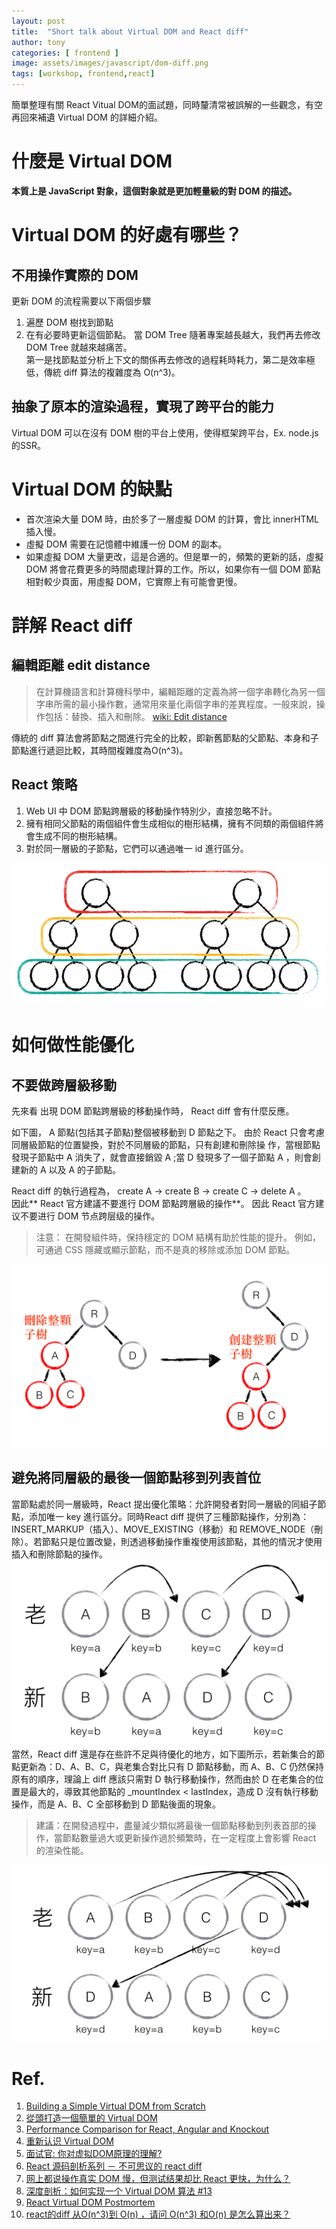 ```yaml
---
layout: post
title:  "Short talk about Virtual DOM and React diff"
author: tony
categories: [ frontend ]
image: assets/images/javascript/dom-diff.png
tags: [workshop, frontend,react]
---
```

簡單整理有關 React Vitual DOM的面試題，同時釐清常被誤解的一些觀念，有空再回來補遺 Virtual DOM 的詳細介紹。

# 什麼是 Virtual DOM
**本質上是 JavaScript 對象，這個對象就是更加輕量級的對 DOM 的描述。**

# Virtual DOM 的好處有哪些？
## 不用操作實際的 DOM
更新 DOM 的流程需要以下兩個步驟
1. 遍歷 DOM 樹找到節點
2. 在有必要時更新這個節點。
當 DOM Tree 隨著專案越長越大，我們再去修改 DOM Tree 就越來越痛苦。  
第一是找節點並分析上下文的關係再去修改的過程耗時耗力，第二是效率極低，傳統 diff 算法的複雜度為 O(n^3)。

## 抽象了原本的渲染過程，實現了跨平台的能力
Virtual DOM 可以在沒有 DOM 樹的平台上使用，使得框架跨平台，Ex. node.js的SSR。

# Virtual DOM 的缺點
- 首次渲染大量 DOM 時，由於多了一層虛擬 DOM 的計算，會比 innerHTML 插入慢。
- 虛擬 DOM 需要在記憶體中維護一份 DOM 的副本。
- 如果虛擬 DOM 大量更改，這是合適的。但是單一的，頻繁的更新的話，虛擬 DOM 將會花費更多的時間處理計算的工作。所以，如果你有一個 DOM 節點相對較少頁面，用虛擬 DOM，它實際上有可能會更慢。

# 詳解 React diff
## 編輯距離 edit distance
> 在計算機語言和計算機科學中，編輯距離的定義為將一個字串轉化為另一個字串所需的最小操作數，通常用來量化兩個字串的差異程度。一般來說，操作包括：替換、插入和刪除。
[wiki: Edit distance](https://en.wikipedia.org/wiki/Edit_distance)

傳統的 diff 算法會將節點之間進行完全的比較，即新舊節點的父節點、本身和子節點進行遞迴比較，其時間複雜度為O(n^3)。

## React 策略
1. Web UI 中 DOM 節點跨層級的移動操作特別少，直接忽略不計。
2. 擁有相同父節點的兩個組件會生成相似的樹形結構，擁有不同類的兩個組件將會生成不同的樹形結構。
3. 對於同一層級的子節點，它們可以通過唯一 id 進行區分。

![](../../assets/images/javascript/vdom-level-comparison.png )

# 如何做性能優化
## 不要做跨層級移動
先來看 出現 DOM 節點跨層級的移動操作時， React diff 會有什麼反應。

如下圖， A 節點(包括其子節點)整個被移動到 D 節點之下。 由於 React 只會考慮同層級節點的位置變換，對於不同層級的節點，只有創建和刪除操 作，當根節點發現子節點中 A 消失了，就會直接銷毀 A ;當 D 發現多了一個子節點 A ，則會創建新的 A 以及 A 的子節點。

React diff 的執行過程為， create A -> create B -> create C -> delete A 。  
因此** React 官方建議不要進行 DOM 節點跨層級的操作**。
因此 React 官方建议不要进行 DOM 节点跨层级的操作。

> 注意： 在開發組件時，保持穩定的 DOM 結構有助於性能的提升。 例如，可通過 CSS 隱藏或顯示節點，而不是真的移除或添加 DOM 節點。

![](../../assets/images/javascript/vdom-cross-level-moving.png )

## 避免將同層級的最後一個節點移到列表首位
當節點處於同一層級時，React 提出優化策略：允許開發者對同一層級的同組子節點，添加唯一 key 進行區分。同時React diff 提供了三種節點操作，分別為：INSERT_MARKUP（插入）、MOVE_EXISTING（移動）和 REMOVE_NODE（刪除）。若節點只是位置改變，則透過移動操作重複使用該節點，其他的情況才使用插入和刪除節點的操作。  
![](../../assets/images/javascript/vdom-level-moving.png )
當然，React diff 還是存在些許不足與待優化的地方，如下圖所示，若新集合的節點更新為：D、A、B、C，與老集合對比只有 D 節點移動，而 A、B、C 仍然保持原有的順序，理論上 diff 應該只需對 D 執行移動操作，然而由於 D 在老集合的位置是最大的，導致其他節點的 _mountIndex < lastIndex，造成 D 沒有執行移動操作，而是 A、B、C 全部移動到 D 節點後面的現象。

> 建議：在開發過程中，盡量減少類似將最後一個節點移動到列表首部的操作，當節點數量過大或更新操作過於頻繁時，在一定程度上會影響 React 的渲染性能。

![](../../assets/images/javascript/vdom-last-to-first.png )

# Ref.
1. [Building a Simple Virtual DOM from Scratch](https://dev.to/ycmjason/building-a-simple-virtual-dom-from-scratch-3d05#mount-node-target)
2. [從頭打造一個簡單的 Virtual DOM](https://blog.techbridge.cc/2019/02/04/vdom-from-scratch/)
3. [Performance Comparison for React, Angular and Knockout](http://chrisharrington.github.io/demos/performance/)
4. [重新认识 Virtual DOM](https://juejin.im/post/5d3ff99fe51d4561fb04beea)
5. [面试官: 你对虚拟DOM原理的理解?](https://juejin.im/post/5d3f3bf36fb9a06af824b3e2)
6. [React 源码剖析系列 － 不可思议的 react diff](https://zhuanlan.zhihu.com/p/20346379)
7. [网上都说操作真实 DOM 慢，但测试结果却比 React 更快，为什么？](https://www.zhihu.com/question/31809713)
8. [深度剖析：如何实现一个 Virtual DOM 算法 #13](https://github.com/livoras/blog/issues/13)
9. [React Virtual DOM Postmortem](https://medium.com/@js_tut/react-animated-tutorial-7a46fa3c2b96)
10. [react的diff 从O(n^3)到 O(n) ，请问 O(n^3) 和O(n) 是怎么算出来？](https://www.zhihu.com/question/66851503)
